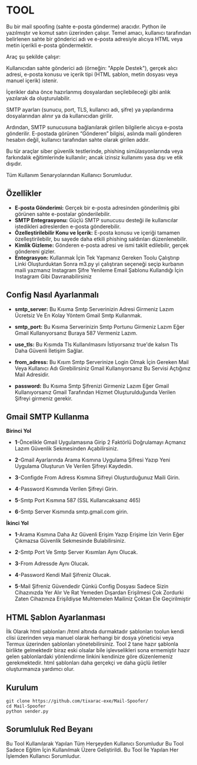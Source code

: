 # TOOL
Bu bir mail spoofing (sahte e-posta gönderme) aracıdır. Python ile yazılmıştır ve komut satırı üzerinden çalışır. Temel amacı, kullanıcı tarafından belirlenen sahte bir gönderici adı ve e-posta adresiyle alıcıya HTML veya metin içerikli e-posta göndermektir.

Araç şu şekilde çalışır:

Kullanıcıdan sahte gönderici adı (örneğin: "Apple Destek"), gerçek alıcı adresi, e-posta konusu ve içerik tipi (HTML şablon, metin dosyası veya manuel içerik) istenir.

İçerikler daha önce hazırlanmış dosyalardan seçilebileceği gibi anlık yazılarak da oluşturulabilir.

SMTP ayarları (sunucu, port, TLS, kullanıcı adı, şifre) ya yapılandırma dosyalarından alınır ya da kullanıcıdan girilir.

Ardından, SMTP sunucusuna bağlanılarak girilen bilgilerle alıcıya e-posta gönderilir. E-postada görünen “Gönderen” bilgisi, aslında maili gönderen hesabın değil, kullanıcı tarafından sahte olarak girilen addır.


Bu tür araçlar siber güvenlik testlerinde, phishing simülasyonlarında veya farkındalık eğitimlerinde kullanılır; ancak izinsiz kullanımı yasa dışı ve etik dışıdır. 

Tüm Kullanım Senaryolarından Kullanıcı Sorumludur.



## Özellikler

- **E-posta Gönderimi:** Gerçek bir e-posta adresinden gönderilmiş gibi görünen sahte e-postalar gönderilebilir.
- **SMTP Entegrasyonu:** Güçlü SMTP sunucusu desteği ile kullanıcılar istedikleri adreslerden e-posta gönderebilir.
- **Özelleştirilebilir Konu ve İçerik:** E-posta konusu ve içeriği tamamen özelleştirilebilir, bu sayede daha etkili phishing saldırıları düzenlenebilir.
- **Kimlik Gizleme:** Gönderen e-posta adresi ve ismi taklit edilebilir, gerçek göndereni gizler.
- **Entegrasyon:** Kullanmak İçin Tek Yapmanız Gereken Toolu Çalıştırıp Linki Oluşturduktan Sonra m3.py yi çalıştıran seçeneği seçip kurbanın maili yazmanız Instagram Şifre Yenileme Email Şablonu Kullandığı İçin Instagram Gibi Davranabilirsiniz



## Config Nasıl Ayarlanmalı
 - **smtp_server:** Bu Kısıma Smtp Serverinizin Adresi Girmeniz Lazım Ücretsiz Ve En Kolay Yöntem Gmail Smtp Kullanmak.
 
- **smtp_port:** Bu Kısıma Serverinizin Smtp Portunu Girmeniz Lazım Eğer Gmail Kullanıyorsanız Buraya 587 Vermeniz Lazım.

- **use_tls:** Bu Kısımda Tls Kullanılmasını İstiyorsanız true'de kalsın Tls Daha Güvenli İletişim Sağlar.

- **from_adress:** Bu Kısım Smtp Serverinize Login Olmak İçin Gereken Mail Veya Kullanıcı Adı Girebilirsiniz Gmail Kullanıyorsanız Bu Servisi Açtığınız Mail Adresidir.

- **password:** Bu Kısıma Smtp Şifrenizi Girmeniz Lazım Eğer Gmail Kullanıyorsanız Gmail Tarafından Hizmet Oluşturulduğunda Verilen Şifreyi girmeniz gerekir.


## Gmail SMTP Kullanma

**Birinci Yol**


- **1**-Öncelikle Gmail Uygulamasına Girip 2 Faktörlü Doğrulamayı Açmanız Lazım Güvenlik Sekmesinden Açabilirsiniz.


- **2**-Gmail Ayarlarında Arama Kısmına Uygulama Şifresi Yazıp Yeni Uygulama Oluşturun Ve Verilen Şifreyi Kaydedin.


- **3**-Configde From Adress Kısmına Sifreyi Oluşturduğunuz Maili Girin.


- **4**-Password Kısmında Verilen Şifreyi Girin.

- **5**-Smtp Port Kısmına 587 (SSL Kullanıcaksanız 465)


- **6**-Smtp Server Kısmında smtp.gmail.com girin.


 **İkinci Yol**


- **1**-Arama Kısmına Daha Az Güvenli Erişim Yazıp Erişime İzin Verin Eğer Çıkmazsa Güvenlik Sekmesinde Bulabilirsiniz.

- **2**-Smtp Port Ve Smtp Server Kısımları Aynı Olucak.

- **3**-From Adressde Aynı Olucak.

- **4**-Password Kendi Mail Şifreniz Olucak.

- **5**-Mail Şifreniz Güvendedir Çünkü Config Dosyası Sadece Sizin Cihazınızda Yer Alır Ve Rat Yemeden Dışardan Erişilmesi Çok Zordurki Zaten Cihazınıza Erişildiyse Muhtemelen Mailiniz Çoktan Ele Geçirilmiştir

## HTML Şablon Ayarlanması
İlk Olarak html şablonları /html altında durmaktadır şablonları toolun kendi clisi üzerinden veya manuel olarak herhangi bir dosya yöneticisi veya Termux üzerinden şablonları yönetebilirsiniz. Tool 2 tane hazır şablonla birlikte gelmektedir biraz eski olsalar bile işlevselikleri sona ermemiştir hazır gelen şablonlardaki yönlendirme linkini kendinize göre düzenlemeniz gerekmektedir. html şablonları daha gerçekçi ve daha güçlü iletiler oluşturmanıza yardımcı olur.

## Kurulum
```
git clone https://github.com/tixarac-exe/Mail-Spoofer/
cd Mail-Spoofer
python sender.py
```
## Sorumluluk Red Beyanı 

Bu Tool Kullanılarak Yapılan Tüm Herşeyden Kullanıcı Sorumludur Bu Tool Sadece Eğitim İçin Kullanılmak Üzere Geliştirildi. Bu Tool İle Yapılan Her İşlemden Kullanıcı Sorumludur.

